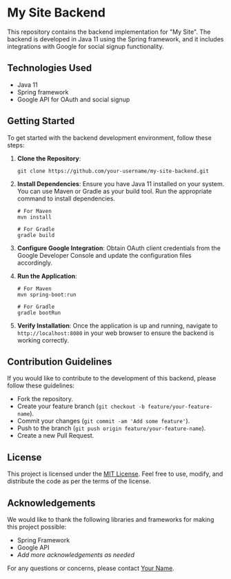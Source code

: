 # My Site Backend

This repository contains the backend implementation for "My Site". The backend is developed in Java 11 using the Spring framework, and it includes integrations with Google for social signup functionality.

## Technologies Used

- Java 11
- Spring framework
- Google API for OAuth and social signup

## Getting Started

To get started with the backend development environment, follow these steps:

1. **Clone the Repository**: 
   ```
   git clone https://github.com/your-username/my-site-backend.git
   ```

2. **Install Dependencies**: 
   Ensure you have Java 11 installed on your system. You can use Maven or Gradle as your build tool. Run the appropriate command to install dependencies.
   ```
   # For Maven
   mvn install
   
   # For Gradle
   gradle build
   ```

3. **Configure Google Integration**: 
   Obtain OAuth client credentials from the Google Developer Console and update the configuration files accordingly.

4. **Run the Application**: 
   ```
   # For Maven
   mvn spring-boot:run
   
   # For Gradle
   gradle bootRun
   ```

5. **Verify Installation**: 
   Once the application is up and running, navigate to `http://localhost:8080` in your web browser to ensure the backend is working correctly.

## Contribution Guidelines

If you would like to contribute to the development of this backend, please follow these guidelines:

- Fork the repository.
- Create your feature branch (`git checkout -b feature/your-feature-name`).
- Commit your changes (`git commit -am 'Add some feature'`).
- Push to the branch (`git push origin feature/your-feature-name`).
- Create a new Pull Request.

## License

This project is licensed under the [MIT License](LICENSE). Feel free to use, modify, and distribute the code as per the terms of the license.

## Acknowledgements

We would like to thank the following libraries and frameworks for making this project possible:

- Spring Framework
- Google API
- *Add more acknowledgements as needed*
  
For any questions or concerns, please contact [Your Name](mailto:your.email@example.com).
